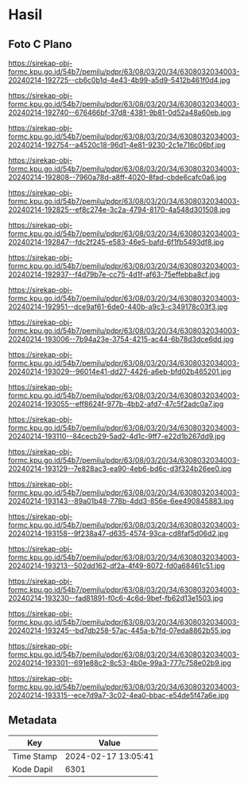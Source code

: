 # Hasil

## Foto C Plano

https://sirekap-obj-formc.kpu.go.id/54b7/pemilu/pdpr/63/08/03/20/34/6308032034003-20240214-192725--cb6c0b1d-4e43-4b99-a5d9-5412b461f0d4.jpg

https://sirekap-obj-formc.kpu.go.id/54b7/pemilu/pdpr/63/08/03/20/34/6308032034003-20240214-192740--676466bf-37d8-4381-9b81-0d52a48a60eb.jpg

https://sirekap-obj-formc.kpu.go.id/54b7/pemilu/pdpr/63/08/03/20/34/6308032034003-20240214-192754--a4520c18-96d1-4e81-9230-2c1e716c06bf.jpg

https://sirekap-obj-formc.kpu.go.id/54b7/pemilu/pdpr/63/08/03/20/34/6308032034003-20240214-192808--7960a78d-a8ff-4020-8fad-cbde6cafc0a6.jpg

https://sirekap-obj-formc.kpu.go.id/54b7/pemilu/pdpr/63/08/03/20/34/6308032034003-20240214-192825--ef8c274e-3c2a-4794-8170-4a548d301508.jpg

https://sirekap-obj-formc.kpu.go.id/54b7/pemilu/pdpr/63/08/03/20/34/6308032034003-20240214-192847--fdc2f245-e583-46e5-bafd-6f1fb5493df8.jpg

https://sirekap-obj-formc.kpu.go.id/54b7/pemilu/pdpr/63/08/03/20/34/6308032034003-20240214-192937--f4d79b7e-cc75-4d1f-af63-75effebba8cf.jpg

https://sirekap-obj-formc.kpu.go.id/54b7/pemilu/pdpr/63/08/03/20/34/6308032034003-20240214-192951--dce9af61-6de0-440b-a9c3-c349178c03f3.jpg

https://sirekap-obj-formc.kpu.go.id/54b7/pemilu/pdpr/63/08/03/20/34/6308032034003-20240214-193006--7b94a23e-3754-4215-ac44-6b78d3dce6dd.jpg

https://sirekap-obj-formc.kpu.go.id/54b7/pemilu/pdpr/63/08/03/20/34/6308032034003-20240214-193029--96014e41-dd27-4426-a6eb-bfd02b465201.jpg

https://sirekap-obj-formc.kpu.go.id/54b7/pemilu/pdpr/63/08/03/20/34/6308032034003-20240214-193055--eff8624f-977b-4bb2-afd7-47c5f2adc0a7.jpg

https://sirekap-obj-formc.kpu.go.id/54b7/pemilu/pdpr/63/08/03/20/34/6308032034003-20240214-193110--84cecb29-5ad2-4d1c-9ff7-e22d1b267dd9.jpg

https://sirekap-obj-formc.kpu.go.id/54b7/pemilu/pdpr/63/08/03/20/34/6308032034003-20240214-193129--7e828ac3-ea90-4eb6-bd6c-d3f324b26ee0.jpg

https://sirekap-obj-formc.kpu.go.id/54b7/pemilu/pdpr/63/08/03/20/34/6308032034003-20240214-193143--89a01b48-778b-4dd3-856e-6ee490845883.jpg

https://sirekap-obj-formc.kpu.go.id/54b7/pemilu/pdpr/63/08/03/20/34/6308032034003-20240214-193158--9f238a47-d635-4574-93ca-cd8faf5d06d2.jpg

https://sirekap-obj-formc.kpu.go.id/54b7/pemilu/pdpr/63/08/03/20/34/6308032034003-20240214-193213--502dd162-df2a-4f49-8072-fd0a68461c51.jpg

https://sirekap-obj-formc.kpu.go.id/54b7/pemilu/pdpr/63/08/03/20/34/6308032034003-20240214-193230--fad81891-f0c6-4c6d-9bef-fb62d13e1503.jpg

https://sirekap-obj-formc.kpu.go.id/54b7/pemilu/pdpr/63/08/03/20/34/6308032034003-20240214-193245--bd7db258-57ac-445a-b7fd-07eda8862b55.jpg

https://sirekap-obj-formc.kpu.go.id/54b7/pemilu/pdpr/63/08/03/20/34/6308032034003-20240214-193301--691e88c2-8c53-4b0e-99a3-777c758e02b9.jpg

https://sirekap-obj-formc.kpu.go.id/54b7/pemilu/pdpr/63/08/03/20/34/6308032034003-20240214-193315--ece7d9a7-3c02-4ea0-bbac-e54de5f47a6e.jpg


## Metadata

| Key        | Value               |
| ---------- | ------------------- |
| Time Stamp | 2024-02-17 13:05:41 |
| Kode Dapil | 6301                |



